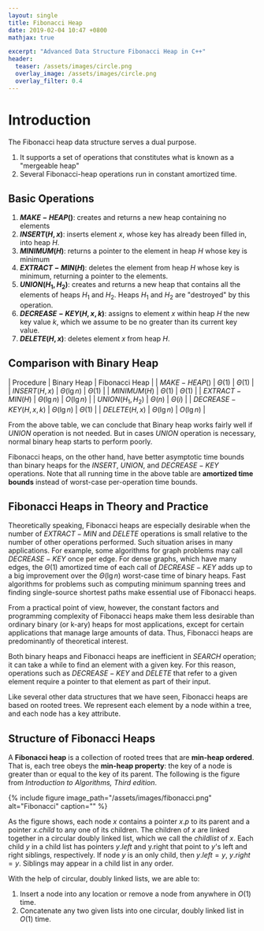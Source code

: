 ```yaml
---
layout: single
title: Fibonacci Heap
date: 2019-02-04 10:47 +0800
mathjax: true

excerpt: "Advanced Data Structure Fibonacci Heap in C++"
header:
  teaser: /assets/images/circle.png
  overlay_image: /assets/images/circle.png
  overlay_filter: 0.4
---
```

# Introduction
The Fibonacci heap data structure serves a dual purpose.
1. It supports a set of operations that constitutes what is known as a "mergeable heap"
2. Several Fibonacci-heap operations run in constant amortized time.

## Basic Operations
1. **$MAKE-HEAP()$**: creates and returns a new heap containing no elements
2. **$INSERT(H, x)$**: inserts element $x$, whose key has already been filled in, into heap $H$.
3. **$MINIMUM(H)$**: returns a pointer to the element in heap $H$ whose key is minimum
4. **$EXTRACT-MIN(H)$**: deletes the element from heap $H$ whose key is minimum, returning a pointer to the elements.
5. **$UNION(H_1, H_2)$**: creates and returns a new heap that contains all the elements of heaps $H_1$ and $H_2$. Heaps $H_1$ and $H_2$ are "destroyed" by this operation.
6. **$DECREASE-KEY(H, x, k)$**: assigns to element $x$ within heap $H$ the new key value $k$, which we assume to be no greater than its current key value.
7. **$DELETE(H, x)$**: deletes element $x$ from heap $H$.

## Comparison with Binary Heap

| Procedure               | Binary Heap     | Fibonacci Heap |
| $MAKE-HEAP()$           | $\Theta(1)$     | $\Theta(1)$    |
| $INSERT(H, x)$          | $\Theta(\lg n)$ | $\Theta(1)$    |
| $MINIMUM(H)$            | $\Theta(1)$     | $\Theta(1)$    |
| $EXTRACT-MIN(H)$        | $\Theta(\lg n)$ | $O(\lg n)$     |
| $UNION(H_1, H_2)$       | $\Theta(n)$     | $\Theta(i)$    |
| $DECREASE-KEY(H, x, k)$ | $\Theta(\lg n)$ | $\Theta(1)$    |
| $DELETE(H, x)$          | $\Theta(\lg n)$ | $O(\lg n)$     |

From the above table, we can conclude that Binary heap works fairly well if $UNION$ operation is not needed. But in cases $UNION$ operation is necessary, normal binary heap 
starts to perform poorly. 

Fibonacci heaps, on the other hand, have better asymptotic time bounds than binary heaps for the $INSERT$, $UNION$, and $DECREASE-KEY$ operations. Note that all running time
in the above table are **amortized time bounds** instead of worst-case per-operation time bounds.

## Fibonacci Heaps in Theory and Practice
Theoretically speaking, Fibonacci heaps are especially desirable when the number of $EXTRACT-MIN$ and $DELETE$ operations is small relative to the number of other operations performed.
Such situation arises in many applications. For example, some algorithms for graph problems may call $DECREASE-KEY$ once per edge. For dense graphs, which have many edges,
the $\Theta(1)$ amortized time of each call of $DECREASE-KEY$ adds up to a big improvement over the $\Theta(\lg n)$ worst-case time of binary heaps.
Fast algorithms for problems such as computing minimum spanning trees and finding single-source shortest paths make essential use of Fibonacci heaps.

From a practical point of view, however, the constant factors and programming complexity of Fibonacci heaps make them less desirable than ordinary binary (or k-ary) heaps for most applications,
except for certain applications that manage large amounts of data. Thus, Fibonacci heaps are predominantly of theoretical interest.

Both binary heaps and Fibonacci heaps are inefficient in $SEARCH$ operation; it can take a while to find an element with a given key. For this reason, operations such as $DECREASE-KEY$ and $DELETE$
that refer to a given element require a pointer to that element as part of their input.

Like several other data structures that we have seen, Fibonacci heaps are based on rooted trees. We represent each element by a node within a tree, and each node has a key attribute.

## Structure of Fibonacci Heaps
A **Fibonacci heap** is a collection of rooted trees that are **min-heap ordered**. That is, each tree obeys the **min-heap property**: the key of a node is greater than or equal to the key of its parent.
The following is the figure from *Introduction to Algorithms, Third edition*.

{% include figure image_path="/assets/images/fibonacci.png" alt="Fibonacci" caption="" %}

As the figure shows, each node $x$ contains a pointer $x.p$ to its parent and a pointer $x.child$ to any one of its children. The children of $x$ are linked together in a circular doubly linked list, which
we call the $child list$ of $x$. Each child $y$ in a child list has pointers $y.left$ and y.right that point to $y$'s left and right siblings, respectively. If node $y$ is an only child, then $y.left=y$, $y.right=y$. Siblings may appear in a child list in any order.

With the help of circular, doubly linked lists, we are able to:
1. Insert a node into any location or remove a node from anywhere in $O(1)$ time.
2. Concatenate any two given lists into one circular, doubly linked list in $O(1)$ time.

